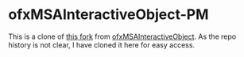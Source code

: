 # ofxMSAInteractiveObject-PM
This is a clone of [this fork](https://github.com/julapy/ofxColorPicker/tree/master/example/addons/ofxMSAInteractiveObject) from [ofxMSAInteractiveObject](https://github.com/memo/ofxMSAInteractiveObject). As the repo history is not clear, I have cloned it here for easy access.
